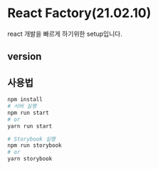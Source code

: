 # React Factory(21.02.10)

react 개발을 빠르게 하기위한 setup입니다.

## version

## 사용법

```bash
npm install
# 서버 실행
npm run start
# or
yarn run start

# Storybook 실행
npm run storybook
# or
yarn storybook
```
